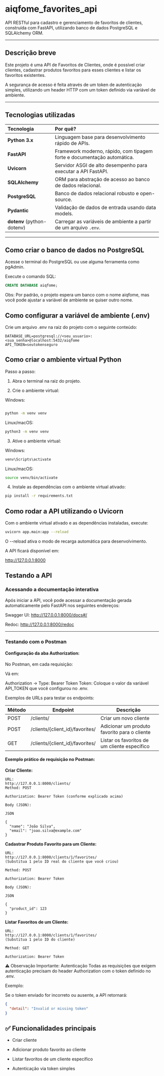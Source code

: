 # aiqfome_favorites_api

API RESTful para cadastro e gerenciamento de favoritos de clientes, construída com FastAPI, utilizando banco de dados PostgreSQL e SQLAlchemy ORM.

---

## Descrição breve

Este projeto é uma API de Favoritos de Clientes, onde é possível criar clientes, cadastrar produtos favoritos para esses clientes e listar os favoritos existentes.

A segurança de acesso é feita através de um token de autenticação simples, utilizando um header HTTP com um token definido via variável de ambiente.

---

## Tecnologias utilizadas

| Tecnologia         | Por quê?                                                          |
| :----------------- | :---------------------------------------------------------------- |
| **Python 3.x** | Linguagem base para desenvolvimento rápido de APIs.               |
| **FastAPI** | Framework moderno, rápido, com tipagem forte e documentação automática. |
| **Uvicorn** | Servidor ASGI de alto desempenho para executar a API FastAPI.     |
| **SQLAlchemy** | ORM para abstração de acesso ao banco de dados relacional.        |
| **PostgreSQL** | Banco de dados relacional robusto e open-source.                  |
| **Pydantic** | Validação de dados de entrada usando data models.                 |
| **dotenv** (python-dotenv) | Carregar as variáveis de ambiente a partir de um arquivo `.env`. |

---

## Como criar o banco de dados no PostgreSQL

Acesse o terminal do PostgreSQL ou use alguma ferramenta como pgAdmin.

Execute o comando SQL:

```sql
CREATE DATABASE aiqfome;
```

Obs: Por padrão, o projeto espera um banco com o nome aiqfome, mas você pode ajustar a variável de ambiente se quiser outro nome.


## Como configurar a variável de ambiente (.env)
Crie um arquivo .env na raiz do projeto com o seguinte conteúdo:

```
DATABASE_URL=postgresql://<seu_usuario>:<sua_senha>@localhost:5432/aiqfome
API_TOKEN=seutokenseguro
```
## Como criar o ambiente virtual Python
Passo a passo:

1) Abra o terminal na raiz do projeto.

2) Crie o ambiente virtual:

Windows:
```Bash

python -m venv venv
```
Linux/macOS:
```Bash
python3 -m venv venv
```
3) Ative o ambiente virtual:

Windows:
```Bash
venv\Scripts\activate
```
Linux/macOS:
```Bash
source venv/bin/activate
```
4) Instale as dependências com o ambiente virtual ativado:

```Bash
pip install -r requirements.txt
```

## Como rodar a API utilizando o Uvicorn
Com o ambiente virtual ativado e as dependências instaladas, execute:

```Bash
uvicorn app.main:app --reload
```
O --reload ativa o modo de recarga automática para desenvolvimento.

A API ficará disponível em:

http://127.0.0.1:8000

## Testando a API
### Acessando a documentação interativa
Após iniciar a API, você pode acessar a documentação gerada automaticamente pelo FastAPI nos seguintes endereços:

Swagger UI: http://127.0.0.1:8000/docs#/

Redoc: http://127.0.0.1:8000/redoc

---

### Testando com o Postman

#### Configuração da aba Authorization:
No Postman, em cada requisição:

Vá em:

Authorization -> Type: Bearer Token
Token: Coloque o valor da variável API_TOKEN que você configurou no .env.

Exemplos de URLs para testar os endpoints:

| Método | Endpoint                          | Descrição                             |
|--------|---------------------------------|-------------------------------------|
| POST   | /clients/                       | Criar um novo cliente                |
| POST   | /clients/{client_id}/favorites/ | Adicionar um produto favorito para o cliente |
| GET    | /clients/{client_id}/favorites/ | Listar os favoritos de um cliente específico  |



#### Exemplo prático de requisição no Postman:

**Criar Cliente:**
```
URL:
http://127.0.0.1:8000/clients/
Method: POST

Authorization: Bearer Token (conforme explicado acima)

Body (JSON):

JSON

{
  "name": "João Silva",
  "email": "joao.silva@example.com"
}
```
**Cadastrar Produto Favorito para um Cliente:**

```
URL:
http://127.0.0.1:8000/clients/1/favorites/
(Substitua 1 pelo ID real do cliente que você criou)

Method: POST

Authorization: Bearer Token

Body (JSON):

JSON

{
  "product_id": 123
}
```
**Listar Favoritos de um Cliente:**
```
URL:
http://127.0.0.1:8000/clients/1/favorites/
(Substitua 1 pelo ID do cliente)

Method: GET

Authorization: Bearer Token
```

⚠️ Observação Importante: Autenticação
Todas as requisições que exigem autenticação precisam do header Authorization com o token definido no .env.

Exemplo:

Se o token enviado for incorreto ou ausente, a API retornará:

```JSON
{
  "detail": "Invalid or missing token"
}
```
## ✅ Funcionalidades principais
* Criar cliente

* Adicionar produto favorito ao cliente

* Listar favoritos de um cliente específico

* Autenticação via token simples
